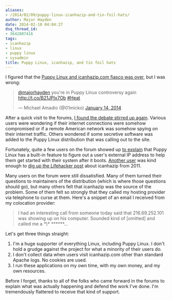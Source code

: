 ```yaml
---
aliases:
- /2014/02/09/puppy-linux-icanhazip-and-tin-foil-hats/
author: Major Hayden
date: 2014-02-10 04:04:27
dsq_thread_id:
- 3642807416
tags:
- icanhazip
- linux
- puppy linux
- sysadmin
title: Puppy Linux, icanhazip, and tin foil hats
---
```


I figured that the [Puppy Linux and icanhazip.com fiasco was over][1], but I was wrong:

<blockquote class="twitter-tweet tw-align-center" width="500">
  <p>
    <a href="https://twitter.com/majorhayden">@majorhayden</a> you're in Puppy Linux controversy again <a href="http://t.co/B21JPIx7Ob">http://t.co/B21JPIx7Ob</a>&#10;<a href="https://twitter.com/search?q=%23Heat&src=hash">#Heat</a>
  </p>

  <p>
    &mdash; Michael Amadio (@01micko) <a href="https://twitter.com/01micko/statuses/423213630406934528">January 14, 2014</a>
  </p>
</blockquote>



After a quick visit to the forums, [I found the debate stirred up again][2]. Various users were wondering if their internet connections were somehow compromised or if a remote American network was somehow spying on their internet traffic. Others wondered if some secretive software was added to the Puppy Linux distribution that was calling out to the site.

Fortunately, quite a few users on the forum showed up [to explain][3] that Puppy Linux has a built-in feature to figure out a user's external IP address to help them get started with their system after it boots. [Another user][4] was kind enough to [dig up the Lifehacker post][5] about icanhazip from 2011.

Many users on the forum were still dissatisfied. Many of them turned their questions to maintainers of the distribution (which is where those questions should go), but many others felt that icanhazip was the source of the problem. Some of them felt so strongly that they called my hosting provider via telephone to curse at them. Here's a snippet of an email I received from my colocation provider:

> I had an interesting call from someone today said that 216.69.252.101 was showing up on his computer. Sounded kind of [omitted] and called me a *\*\\*\* \*\*\****&#8230;

Let's get three things straight:

  1. I'm a huge supporter of everything Linux, including Puppy Linux. I don't hold a grudge against the project for what a minority of their users do.
  2. I don't collect data when users visit icanhazip.com other than standard Apache logs. No cookies are used.
  3. I run these applications on my own time, with my own money, and my own resources.

Before I forget, thanks to all of the folks who came forward in the forums to explain what was actually happening and defend the work I've done. I'm tremendously flattered to receive that kind of support.

 [1]: /2012/08/04/privacy-and-icanhazip-com/
 [2]: http://murga-linux.com/puppy/viewtopic.php?t=90151
 [3]: http://murga-linux.com/puppy/viewtopic.php?p=748928#748928
 [4]: http://murga-linux.com/puppy/viewtopic.php?p=749399#749399
 [5]: http://lifehacker.com/5785602/find-your-public-ip-anywhere-with-icanhazipcom